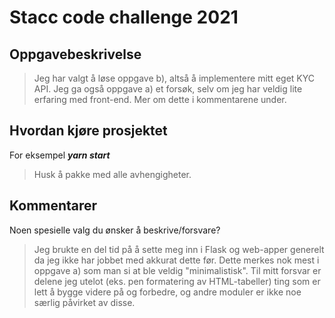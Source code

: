 # Stacc code challenge 2021

## Oppgavebeskrivelse
> Jeg har valgt å løse oppgave b), altså å implementere mitt eget KYC API. Jeg ga også oppgave a) et forsøk, selv om jeg har veldig lite erfaring med front-end. Mer om dette i kommentarene under.

## Hvordan kjøre prosjektet
For eksempel ***yarn start***
> Husk å pakke med alle avhengigheter.

## Kommentarer
Noen spesielle valg du ønsker å beskrive/forsvare?
> Jeg brukte en del tid på å sette meg inn i Flask og web-apper generelt da jeg ikke har jobbet med akkurat dette før. Dette merkes nok mest i oppgave a) som man si at ble veldig "minimalistisk". Til mitt forsvar er delene jeg utelot (eks. pen formatering av HTML-tabeller) ting som er lett å bygge videre på og forbedre, og andre moduler er ikke noe særlig påvirket av disse.
